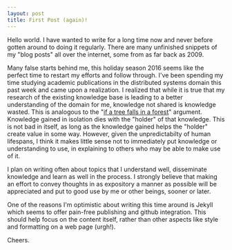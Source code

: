 ```yaml
---
layout: post
title: First Post (again)!
---
```


Hello world. I have wanted to write for a long time now and never before gotten around to doing it regularly. There are many unfinished snippets of my "blog posts" all over the internet, some from as far back as 2009.

Many false starts behind me, this holiday season 2016 seems like the perfect time to restart my efforts and follow through. I've been spending my time studying academic publications in the distributed systems domain this past week and came upon a realization. I realized that while it is true that my research of the existing knowledge base is leading to a better understanding of the domain for me, knowledge not shared is knowledge wasted. This is analogous to the "[if a tree falls in a forest](https://en.wikipedia.org/wiki/If_a_tree_falls_in_a_forest)" argument. Knowledge gained in isolation dies with the "holder" of that knowledge. This is not bad in itself, as long as the knowledge gained helps the "holder" create value in some way. However, given the unpredictabilty of human lifespans, I think it makes little sense not to immediately put knowledge or understanding to use, in explaining to others who may be able to make use of it. 

I plan on writing often about topics that I understand well, disseminate knowledge and learn as well in the process. I strongly believe that making an effort to convey thoughts in as expository a manner as possible will be appreciated and put to good use by me or other beings, sooner or later. 
 
One of the reasons I'm optimistic about writing this time around is Jekyll which
seems to offer pain-free publishing and github integration. This should help focus on the content itself, rather than other aspects like style and formatting on a web page (urgh!).
 
Cheers.

<!--Next you can update your site name, avatar and other options using the _config.yml file in the root of your repository (shown below).-->
<!--![_config.yml]({{ site.baseurl }}/images/config.png)-->
<!--The easiest way to make your first post is to edit this one. Go into /_posts/ and update the Hello World markdown file. For more instructions head over to the [Jekyll Now repository](https://github.com/barryclark/jekyll-now) on GitHub.-->